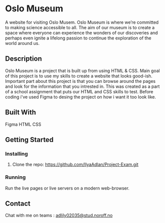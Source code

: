 # Oslo Museum


A website for visiting Oslo Musem. Oslo Museum is where we’re committed to making science accessible to all.
The aim of our museum is to create a space where everyone can experience the wonders of our discoveries and
perhaps even ignite a lifelong passion to continue the exploration of the world around us.


## Description

Oslo Museum is a project that is built up from using HTML & CSS. Main goal of this project is to use my skills to create a website
that looks good-ish. Important part about this project is that you can browse around the pages and look for the information that you intrested in. This was created as
a part of a school assignment that puts our HTML and CSS skills to test. Before coding i've used Figma to desing the project on how i want it too look like.


## Built With

Figma
HTML
CSS

## Getting Started

### Installing

1. Clone the repo: https://github.com/IlyaAdlan/Project-Exam.git


### Running

Run the live pages or live servers on a modern web-browser.


## Contact

Chat with me on teams : adlily02035@stud.noroff.no
